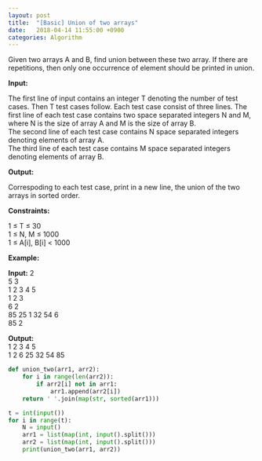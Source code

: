 ```yaml
---
layout: post
title:  "[Basic] Union of two arrays"
date:   2018-04-14 11:55:00 +0900
categories: Algorithm
---
```


Given two arrays A and B, find union between these two array.  If there are repetitions, then only one occurrence of element should be printed in union.

**Input:**

The first line of input contains an integer T denoting the number of test cases. Then T test cases follow. Each test case consist of three lines.
The first line of each test case contains two space separated integers N and M, where N is the size of array A and M is the size of array B.  
The second line of each test case contains N space separated integers denoting elements of array A.  
The third line of each test case contains M space separated integers denoting elements of array B.

**Output:**

Correspoding to each test case, print in a new line, the union of the two arrays in sorted order.

**Constraints:**

1 ≤ T ≤ 30  
1 ≤ N, M ≤ 1000  
1 ≤ A[i], B[i] < 1000  

**Example:**

**Input:**
2  
5 3  
1 2 3 4 5  
1 2 3  
6 2  
85 25 1 32 54 6  
85 2

**Output:**  
1 2 3 4 5  
1 2 6 25 32 54 85  

```python
def union_two(arr1, arr2):
    for i in range(len(arr2)):
        if arr2[i] not in arr1:
            arr1.append(arr2[i])
    return ' '.join(map(str, sorted(arr1)))

t = int(input())
for i in range(t):
    N = input()
    arr1 = list(map(int, input().split()))
    arr2 = list(map(int, input().split()))
    print(union_two(arr1, arr2))
```
